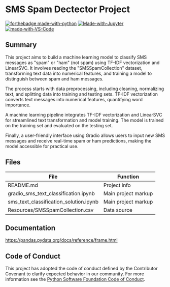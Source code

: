 # SMS Spam Dectector Project
[![forthebadge made-with-python](http://ForTheBadge.com/images/badges/made-with-python.svg)](https://www.python.org/)
[![Made-with-Jupyter](https://img.shields.io/badge/Made%20with-Jupyter-orange?style=for-the-badge&logo=Jupyter)](https://jupyter.org/try)
[![made-with-VS-Code](https://img.shields.io/badge/Visual%20Studio%20Code-007ACC?logo=visualstudiocode&logoColor=fff&style=plastic)](https://code.visualstudio.com/)

## Summary

This project aims to build a machine learning model to classify SMS messages as "spam" or "ham" (not spam) using TF-IDF vectorization and LinearSVC. It involves reading the "SMSSpamCollection" dataset, transforming text data into numerical features, and training a model to distinguish between spam and ham messages.

The process starts with data preprocessing, including cleaning, normalizing text, and splitting data into training and testing sets. TF-IDF vectorization converts text messages into numerical features, quantifying word importance.

A machine learning pipeline integrates TF-IDF vectorization and LinearSVC for streamlined text transformation and model training. The model is trained on the training set and evaluated on the testing set.

Finally, a user-friendly interface using Gradio allows users to input new SMS messages and receive real-time spam or ham predictions, making the model accessible for practical use.

## Files

| File | Function |                        
| ---- | ------------- |
| README.md | Project info |
| gradio_sms_text_classification.ipynb | Main project markup |
| sms_text_classification_solution.ipynb | Main project markup |
| Resources/SMSSpamCollection.csv| Data source |

## Documentation
https://pandas.pydata.org/docs/reference/frame.html

## Code of Conduct

This project has adopted the code of conduct defined by the Contributor Covenant to clarify expected behavior in our community.
For more information see the [Python Software Foundation Code of Conduct](https://policies.python.org/python.org/code-of-conduct/).

[1]: https://github.com/joelfreeman38
